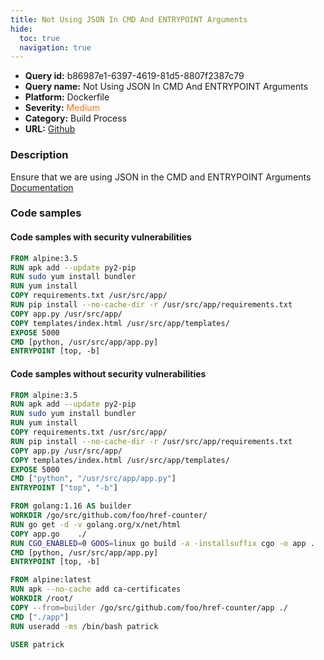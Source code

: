 ```yaml
---
title: Not Using JSON In CMD And ENTRYPOINT Arguments
hide:
  toc: true
  navigation: true
---
```


<style>
  .highlight .hll {
    background-color: #ff171742;
  }
  .md-content {
    max-width: 1100px;
    margin: 0 auto;
  }
</style>

-   **Query id:** b86987e1-6397-4619-81d5-8807f2387c79
-   **Query name:** Not Using JSON In CMD And ENTRYPOINT Arguments
-   **Platform:** Dockerfile
-   **Severity:** <span style="color:#ff7213">Medium</span>
-   **Category:** Build Process
-   **URL:** [Github](https://github.com/Checkmarx/kics/tree/master/assets/queries/dockerfile/not_using_json_in_cmd_and_entrypoint_arguments)

### Description
Ensure that we are using JSON in the CMD and ENTRYPOINT Arguments<br>
[Documentation](https://docs.docker.com/engine/reference/builder/#entrypoint)

### Code samples
#### Code samples with security vulnerabilities
```dockerfile title="Positive test num. 1 - dockerfile file" hl_lines="10 11"
FROM alpine:3.5
RUN apk add --update py2-pip
RUN sudo yum install bundler
RUN yum install
COPY requirements.txt /usr/src/app/
RUN pip install --no-cache-dir -r /usr/src/app/requirements.txt
COPY app.py /usr/src/app/
COPY templates/index.html /usr/src/app/templates/
EXPOSE 5000
CMD [python, /usr/src/app/app.py] 
ENTRYPOINT [top, -b]
```


#### Code samples without security vulnerabilities
```dockerfile title="Negative test num. 1 - dockerfile file"
FROM alpine:3.5
RUN apk add --update py2-pip
RUN sudo yum install bundler
RUN yum install
COPY requirements.txt /usr/src/app/
RUN pip install --no-cache-dir -r /usr/src/app/requirements.txt
COPY app.py /usr/src/app/
COPY templates/index.html /usr/src/app/templates/
EXPOSE 5000
CMD ["python", "/usr/src/app/app.py"] 
ENTRYPOINT ["top", "-b"]
```
```dockerfile title="Negative test num. 2 - dockerfile file"
FROM golang:1.16 AS builder
WORKDIR /go/src/github.com/foo/href-counter/
RUN go get -d -v golang.org/x/net/html  
COPY app.go    ./
RUN CGO_ENABLED=0 GOOS=linux go build -a -installsuffix cgo -o app .
CMD [python, /usr/src/app/app.py] 
ENTRYPOINT [top, -b]

FROM alpine:latest  
RUN apk --no-cache add ca-certificates
WORKDIR /root/
COPY --from=builder /go/src/github.com/foo/href-counter/app ./
CMD ["./app"]
RUN useradd -ms /bin/bash patrick

USER patrick

```
